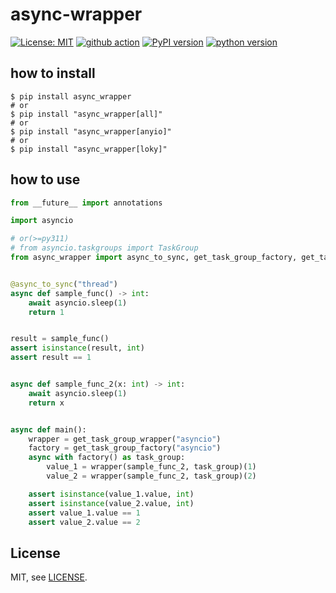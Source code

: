 # async-wrapper

[![License: MIT](https://img.shields.io/badge/License-MIT-yellow.svg)](https://opensource.org/licenses/MIT)
[![github action](https://github.com/phi-friday/async-wrapper/actions/workflows/check.yaml/badge.svg?event=push&branch=dev)](#)
[![PyPI version](https://badge.fury.io/py/async-wrapper.svg)](https://badge.fury.io/py/async-wrapper)
[![python version](https://img.shields.io/pypi/pyversions/async_wrapper.svg)](#)

## how to install
```shell
$ pip install async_wrapper
# or
$ pip install "async_wrapper[all]"
# or
$ pip install "async_wrapper[anyio]"
# or
$ pip install "async_wrapper[loky]"
```

## how to use
```python
from __future__ import annotations

import asyncio

# or(>=py311)
# from asyncio.taskgroups import TaskGroup
from async_wrapper import async_to_sync, get_task_group_factory, get_task_group_wrapper


@async_to_sync("thread")
async def sample_func() -> int:
    await asyncio.sleep(1)
    return 1


result = sample_func()
assert isinstance(result, int)
assert result == 1


async def sample_func_2(x: int) -> int:
    await asyncio.sleep(1)
    return x


async def main():
    wrapper = get_task_group_wrapper("asyncio")
    factory = get_task_group_factory("asyncio")
    async with factory() as task_group:
        value_1 = wrapper(sample_func_2, task_group)(1)
        value_2 = wrapper(sample_func_2, task_group)(2)

    assert isinstance(value_1.value, int)
    assert isinstance(value_2.value, int)
    assert value_1.value == 1
    assert value_2.value == 2
```

## License

MIT, see [LICENSE](https://github.com/phi-friday/async-wrapper/blob/main/LICENSE).
